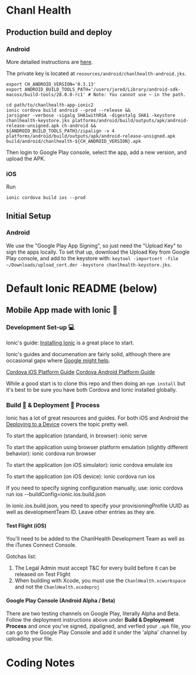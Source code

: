 # Chanl Health

## Production build and deploy

### Android

More detailed instructions are [here](https://ionicframework.com/docs/intro/deploying/).

The private key is located at `resources/android/chanlhealth-android.jks`.

```
export CH_ANDROID_VERSION='0.3.13'
export ANDROID_BUILD_TOOLS_PATH='/users/jared/Library/android-sdk-macosx/build-tools/28.0.0-rc1' # Note: You cannot use ~ in the path.

cd path/to/chanlhealth-app-ionic2
ionic cordova build android --prod --release &&
jarsigner -verbose -sigalg SHA1withRSA -digestalg SHA1 -keystore chanlhealth-keystore.jks platforms/android/build/outputs/apk/android-release-unsigned.apk ch-android &&
${ANDROID_BUILD_TOOLS_PATH}/zipalign -v 4 platforms/android/build/outputs/apk/android-release-unsigned.apk build/android/chanlhealth-${CH_ANDROID_VERSION}.apk
```

Then login to Google Play console, select the app, add a new version, and upload the APK.

### iOS

Run

```
ionic cordova build ios --prod 
```

## Initial Setup

### Android 

We use the "Google Play App Signing", so just need the "Upload Key" to sign the apps locally.  To set that up, download the Upload Key from Google Play console, and add to the keystore with: `keytool -importcert -file ~/Downloads/upload_cert.der -keystore chanlhealth-keystore.jks`.


# Default Ionic README (below)
## Mobile App made with Ionic :iphone:

### Development Set-up :computer:

Ionic's guide: [Installing Ionic](http://ionicframework.com/docs/intro/installation/) is a great place to start.

Ionic's guides and documenation are fairly solid, although there are occasional gaps where [Google might help](http://lmgtfy.com/?q=ionic+2+development+set+up).

[Cordova iOS Platform Guide](https://cordova.apache.org/docs/en/latest/guide/platforms/ios/)
[Cordova Android Platform Guide](https://cordova.apache.org/docs/en/latest/guide/platforms/android/)

While a good start is to clone this repo and then doing an `npm install` but it's best to be sure you have both Cordova and Ionic installed globally.

### Build :hammer: & Deployment :tada: Process

Ionic has a lot of great resources and guides. For both iOS and Android the [Deploying to a Device](http://ionicframework.com/docs/intro/deploying/) covers the topic pretty well.

To start the application (standard, in browser):
ionic serve

To start the application using browser platform emulation (slightly different behavior):
ionic cordova run browser

To start the application (on iOS simulator):
ionic cordova emulate ios

To start the application (on iOS device):
ionic cordova run ios

If you need to specify signing configuration manually, use:
ionic cordova run ios --buildConfig=ionic.ios.build.json

In ionic.ios.build.json, you need to specify your provisioningProfile UUID as well as developmentTeam ID. Leave other entries as they are.

#### Test Flight (iOS)

You'll need to be added to the ChanlHealth Development Team as well as the iTunes Connect Console.

Gotchas list:

1. The Legal Admin must accept T&C for every build before it can be released on Test Flight
2. When building with Xcode, you must use the `ChanlHealth.xcworkspace` and not the `ChanlHealth.xcodeproj`

#### Google Play Console (Android Alpha / Beta)

There are two testing channels on Google Play, literally Alpha and Beta. Follow the deployment instructions above under **Build & Deployment Process** and once you've signed, zipaligned, and verfied your `.apk` file, you can go to the Google Play Console and add it under the 'alpha' channel by uploading your file.

# Coding Notes